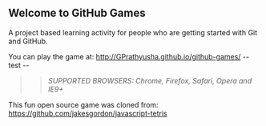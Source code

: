## Welcome to GitHub Games

A project based learning activity for people who are getting started with Git and GitHub.

You can play the game at: http://GPrathyusha.github.io/github-games/
-- test --
>> _*SUPPORTED BROWSERS*: Chrome, Firefox, Safari, Opera and IE9+_

This fun open source game was cloned from: https://github.com/jakesgordon/javascript-tetris
